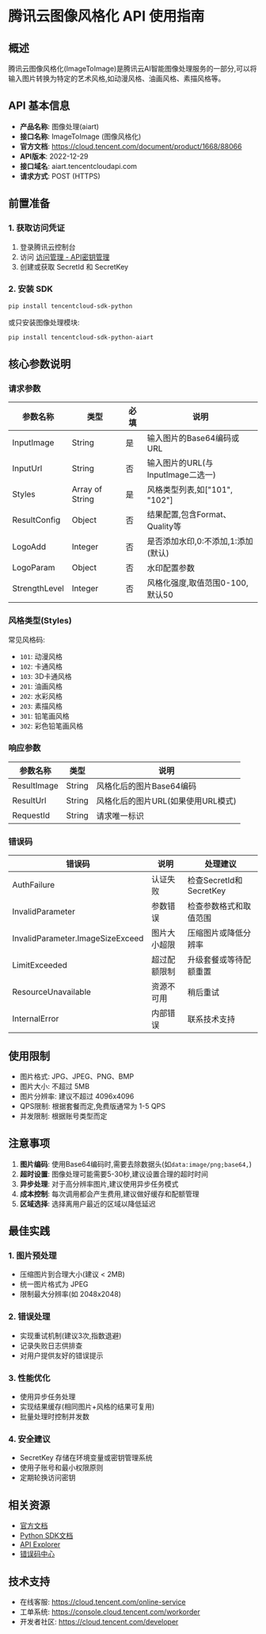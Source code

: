 # 腾讯云图像风格化 API 使用指南

## 概述

腾讯云图像风格化(ImageToImage)是腾讯云AI智能图像处理服务的一部分,可以将输入图片转换为特定的艺术风格,如动漫风格、油画风格、素描风格等。

## API 基本信息

- **产品名称**: 图像处理(aiart)
- **接口名称**: ImageToImage (图像风格化)
- **官方文档**: https://cloud.tencent.com/document/product/1668/88066
- **API版本**: 2022-12-29
- **接口域名**: aiart.tencentcloudapi.com
- **请求方式**: POST (HTTPS)

## 前置准备

### 1. 获取访问凭证

1. 登录腾讯云控制台
2. 访问 [访问管理 - API密钥管理](https://console.cloud.tencent.com/cam/capi)
3. 创建或获取 SecretId 和 SecretKey

### 2. 安装 SDK

```bash
pip install tencentcloud-sdk-python
```

或只安装图像处理模块:

```bash
pip install tencentcloud-sdk-python-aiart
```

## 核心参数说明

### 请求参数

| 参数名称 | 类型 | 必填 | 说明 |
|---------|------|-----|------|
| InputImage | String | 是 | 输入图片的Base64编码或URL |
| InputUrl | String | 否 | 输入图片的URL(与InputImage二选一) |
| Styles | Array of String | 是 | 风格类型列表,如["101", "102"] |
| ResultConfig | Object | 否 | 结果配置,包含Format、Quality等 |
| LogoAdd | Integer | 否 | 是否添加水印,0:不添加,1:添加(默认) |
| LogoParam | Object | 否 | 水印配置参数 |
| StrengthLevel | Integer | 否 | 风格化强度,取值范围0-100,默认50 |

### 风格类型(Styles)

常见风格码:

- `101`: 动漫风格
- `102`: 卡通风格
- `103`: 3D卡通风格
- `201`: 油画风格
- `202`: 水彩风格
- `203`: 素描风格
- `301`: 铅笔画风格
- `302`: 彩色铅笔画风格

### 响应参数

| 参数名称 | 类型 | 说明 |
|---------|------|------|
| ResultImage | String | 风格化后的图片Base64编码 |
| ResultUrl | String | 风格化后的图片URL(如果使用URL模式) |
| RequestId | String | 请求唯一标识 |

### 错误码

| 错误码 | 说明 | 处理建议 |
|--------|------|---------|
| AuthFailure | 认证失败 | 检查SecretId和SecretKey |
| InvalidParameter | 参数错误 | 检查参数格式和取值范围 |
| InvalidParameter.ImageSizeExceed | 图片大小超限 | 压缩图片或降低分辨率 |
| LimitExceeded | 超过配额限制 | 升级套餐或等待配额重置 |
| ResourceUnavailable | 资源不可用 | 稍后重试 |
| InternalError | 内部错误 | 联系技术支持 |

## 使用限制

- 图片格式: JPG、JPEG、PNG、BMP
- 图片大小: 不超过 5MB
- 图片分辨率: 建议不超过 4096x4096
- QPS限制: 根据套餐而定,免费版通常为 1-5 QPS
- 并发限制: 根据账号类型而定

## 注意事项

1. **图片编码**: 使用Base64编码时,需要去除数据头(如`data:image/png;base64,`)
2. **超时设置**: 图像处理可能需要5-30秒,建议设置合理的超时时间
3. **异步处理**: 对于高分辨率图片,建议使用异步任务模式
4. **成本控制**: 每次调用都会产生费用,建议做好缓存和配额管理
5. **区域选择**: 选择离用户最近的区域以降低延迟

## 最佳实践

### 1. 图片预处理

- 压缩图片到合理大小(建议 < 2MB)
- 统一图片格式为 JPEG
- 限制最大分辨率(如 2048x2048)

### 2. 错误处理

- 实现重试机制(建议3次,指数退避)
- 记录失败日志供排查
- 对用户提供友好的错误提示

### 3. 性能优化

- 使用异步任务处理
- 实现结果缓存(相同图片+风格的结果可复用)
- 批量处理时控制并发数

### 4. 安全建议

- SecretKey 存储在环境变量或密钥管理系统
- 使用子账号和最小权限原则
- 定期轮换访问密钥

## 相关资源

- [官方文档](https://cloud.tencent.com/document/product/1668/88066)
- [Python SDK文档](https://cloud.tencent.com/document/sdk/Python)
- [API Explorer](https://console.cloud.tencent.com/api/explorer?Product=aiart&Version=2022-12-29&Action=ImageToImage)
- [错误码中心](https://cloud.tencent.com/document/product/1668/88070)

## 技术支持

- 在线客服: https://cloud.tencent.com/online-service
- 工单系统: https://console.cloud.tencent.com/workorder
- 开发者社区: https://cloud.tencent.com/developer
